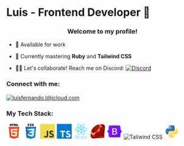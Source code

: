 # Luis - Frontend Developer 🚀

<h3 align="center">Welcome to my profile!</h3>

- 💼 Available for work

- 🌱 Currently mastering **Ruby** and **Tailwind CSS**

- 👨‍💻 Let's collaborate! Reach me on Discord: [![Discord](https://img.shields.io/badge/Discord-luwy2-7289DA)](https://discord.com/users/1010472552755384380)

<h3 align="left">Connect with me:</h3>
<p align="left">
  <a href="mailto:1uisvsn0c@gmail.com" target="_blank"><img align="center" src="https://img.icons8.com/color/48/000000/gmail-new.png" alt="luisfernando.l@icloud.com" height="30" width="30" /></a>
</p>

<h3 align="left">My Tech Stack:</h3>
<p align="left">
  <img src="https://raw.githubusercontent.com/devicons/devicon/master/icons/html5/html5-original-wordmark.svg" alt="HTML5" width="40" height="40"/>
  <img src="https://raw.githubusercontent.com/devicons/devicon/master/icons/css3/css3-original-wordmark.svg" alt="CSS3" width="40" height="40"/>
  <img src="https://raw.githubusercontent.com/devicons/devicon/master/icons/javascript/javascript-original.svg" alt="JavaScript" width="40" height="40"/>
  <img src="https://raw.githubusercontent.com/devicons/devicon/master/icons/typescript/typescript-original.svg" alt="TypeScript" width="40" height="40"/>
  <img src="https://raw.githubusercontent.com/devicons/devicon/master/icons/react/react-original-wordmark.svg" alt="React" width="40" height="40"/>
  <img src="https://raw.githubusercontent.com/devicons/devicon/master/icons/ruby/ruby-original.svg" alt="Ruby" width="40" height="40"/>
  <img src="https://raw.githubusercontent.com/devicons/devicon/master/icons/bootstrap/bootstrap-original.svg" alt="Bootstrap" width="40" height="40"/>
  <img src="https://www.vectorlogo.zone/logos/tailwindcss/tailwindcss-icon.svg" alt="Tailwind CSS" width="40" height="40"/>
  <img src="https://raw.githubusercontent.com/devicons/devicon/master/icons/python/python-original.svg" alt="Python" width="40" height="40"/>
</p>
